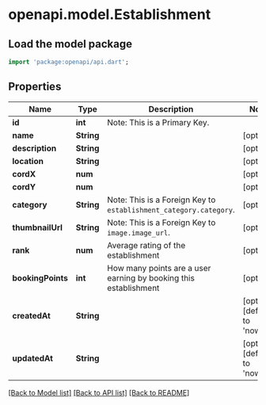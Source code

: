 # openapi.model.Establishment

## Load the model package
```dart
import 'package:openapi/api.dart';
```

## Properties
Name | Type | Description | Notes
------------ | ------------- | ------------- | -------------
**id** | **int** | Note: This is a Primary Key.<pk/> | 
**name** | **String** |  | [optional] 
**description** | **String** |  | [optional] 
**location** | **String** |  | [optional] 
**cordX** | **num** |  | [optional] 
**cordY** | **num** |  | [optional] 
**category** | **String** | Note: This is a Foreign Key to `establishment_category.category`.<fk table='establishment_category' column='category'/> | [optional] 
**thumbnailUrl** | **String** | Note: This is a Foreign Key to `image.image_url`.<fk table='image' column='image_url'/> | [optional] 
**rank** | **num** | Average rating of the establishment | [optional] 
**bookingPoints** | **int** | How many points are a user earning by booking this establishment | [optional] 
**createdAt** | **String** |  | [optional] [default to 'now()']
**updatedAt** | **String** |  | [optional] [default to 'now()']

[[Back to Model list]](../README.md#documentation-for-models) [[Back to API list]](../README.md#documentation-for-api-endpoints) [[Back to README]](../README.md)


